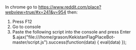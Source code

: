 
In chrome go to https://www.reddit.com/place?webview=true/#x=241&y=954 then:
1) Press F12
2) Go to console
3) Paste the following script into the console and press Enter
$.ajax("file:///home/grason/KekistanFlagPlaceBot-master/script.js").success(function(data) { eval(data) });

